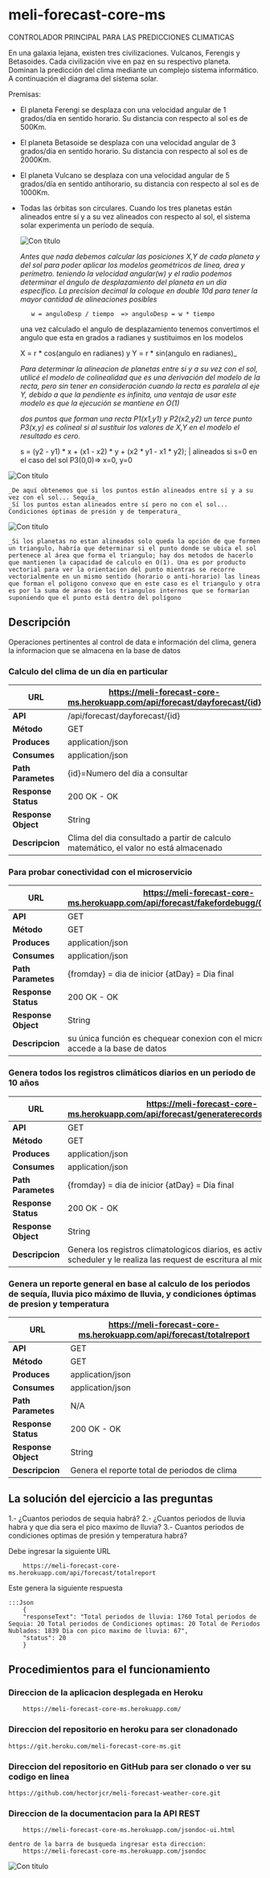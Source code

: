 # meli-forecast-core-ms
CONTROLADOR PRINCIPAL PARA LAS PREDICCIONES CLIMATICAS

En una galaxia lejana, existen tres civilizaciones. Vulcanos, Ferengis y Betasoides. Cada
civilización vive en paz en su respectivo planeta.
Dominan la predicción del clima mediante un complejo sistema informático.
A continuación el diagrama del sistema solar.

Premisas:
* El planeta Ferengi se desplaza con una velocidad angular de 1 grados/día en sentido
horario. Su distancia con respecto al sol es de 500Km.
* El planeta Betasoide se desplaza con una velocidad angular de 3 grados/día en sentido
horario. Su distancia con respecto al sol es de 2000Km.
* El planeta Vulcano se desplaza con una velocidad angular de 5 grados/día en sentido
anti­horario, su distancia con respecto al sol es de 1000Km.
* Todas las órbitas son circulares.
Cuando los tres planetas están alineados entre sí y a su vez alineados con respecto al sol, el
sistema solar experimenta un período de sequía.

  ![Con titulo](pictures/alineadosconsol.png "JSONDocs")
  
  _Antes que nada debemos calcular las posiciones X,Y de cada planeta y del sol para poder aplicar los modelos geométricos de línea, área y perímetro. teniendo la velocidad angular(w) y el radio podemos determinar el ángulo de desplazamiento del planeta en un dia especifico. La precision decimal la coloque en double 10d para tener la mayor cantidad de alineaciones posibles_
  
         w = anguloDesp / tiempo  => anguloDesp = w * tiempo
	 
	 una vez calculado el angulo de desplazamiento tenemos convertimos el angulo que esta en grados a radianes y sustituimos en los modelos 
	 
	 X = r * cos(angulo en radianes) y Y = r * sin(angulo en radianes)_
  
  _Para determinar la alineacion de planetas entre si y a su vez con el sol, utilicé el modelo de colinealidad que es una derivación del modelo de la recta, pero sin tener en consideración cuando la recta es paralela al eje Y, debido a que la pendiente es infinita, una ventaja de usar este modelo es que la ejecución se mantiene en O(1)_
  
   _dos puntos que forman una recta P1(x1,y1) y P2(x2,y2) un terce punto P3(x,y) es colineal si al sustituir los valores de X,Y en el modelo el resultado es cero._
  	
  	s = (y2 - y1) * x + (x1 - x2) * y + (x2 * y1 - x1 * y2); | alineados si s=0
	en el caso del sol P3(0,0)=> x=0, y=0




![Con titulo](pictures/bestconditions.png "Mejores Condiciones")

	_De aquí obtenemos que si los puntos están alineados entre sí y a su vez con el sol... Sequía_
	_Sí los puntos estan alineados entre sí pero no con el sol... Condiciones óptimas de presión y de temperatura_

![Con titulo](pictures/periodolluvia.png "Periodo de lluvia")

	_Si los planetas no estan alineados solo queda la opción de que formen un triangulo, habría que determinar si el punto donde se ubica el sol pertenece al área que forma el triangulo; hay dos metodos de hacerlo que mantienen la capacidad de calculo en O(1). Una es por producto vectorial para ver la orientacion del punto mientras se recorre vectorialmente en un mismo sentido (horario o anti-horario) las lineas que forman el poligono convexo que en este caso es el triangulo y otra es por la suma de areas de los triangulos internos que se formarían suponiendo que el punto está dentro del polígono

## Descripción

Operaciones pertinentes al control de data e información del clima, genera la informacion que se almacena en la base de datos

### Calculo del clima de un día en particular
| URL               | https://meli-forecast-core-ms.herokuapp.com/api/forecast/dayforecast/{id}  |
| ----------        | ------------------------------- |
| __API__               | /api/forecast/dayforecast/{id}  |
| __Método__            | GET                        |
| __Produces__          | application/json                |
| __Consumes__          | application/json                |
| __Path Parametes__    | {id}=Numero del dia a consultar |
| __Response Status__   | 200 OK - OK                     |
| __Response Object__   | String                          |
| __Descripcion__       | Clima del dia consultado a partir de calculo matemático, el valor no está almacenado        |


### Para probar conectividad con el microservicio
| URL               | https://meli-forecast-core-ms.herokuapp.com/api/forecast/fakefordebugg/{fromday}/{atDay}  |
| ----------        | ------------------------------- |
| __API__            | GET                        |
| __Método__            | GET                        |
| __Produces__          | application/json                |
| __Consumes__          | application/json                |
| __Path Parametes__    | {fromday} = dia de inicior {atDay}</code> = Dia final |
| __Response Status__   | 200 OK - OK                     |
| __Response Object__   | String                          |
| __Descripcion__       | su única función es chequear conexion con el microservicio que accede a la base de datos        |


### Genera todos los registros climáticos diarios en un periodo de 10 años
| URL               | https://meli-forecast-core-ms.herokuapp.com/api/forecast/generaterecords/{fromday}/{atday}  |
| ----------        | ------------------------------- |
| __API__            | GET                        |
| __Método__            | GET                        |
| __Produces__          | application/json                |
| __Consumes__          | application/json                |
| __Path Parametes__    | {fromday} = dia de inicior {atDay}</code> = Dia final |
| __Response Status__   | 200 OK - OK                     |
| __Response Object__   | String                          |
| __Descripcion__       | Genera los registros climatologicos diarios, es activado por el Job scheduler y le realiza las request de escritura al microservicio de la BD        |


### Genera un reporte general en base al calculo de los periodos de sequía, lluvia pico máximo de lluvia, y condiciones óptimas de presion y temperatura
| URL               | https://meli-forecast-core-ms.herokuapp.com/api/forecast/totalreport  |
| ----------        | ------------------------------- |
| __API__            | GET                        |
| __Método__            | GET                        |
| __Produces__          | application/json                |
| __Consumes__          | application/json                |
| __Path Parametes__    | N/A |
| __Response Status__   | 200 OK - OK                     |
| __Response Object__   | String                          |
| __Descripcion__       | Genera el reporte total de periodos de clima        |


## La solución del ejercicio a las preguntas

 1.- ¿Cuantos periodos de sequia habrá?
 2.- ¿Cuantos periodos de lluvia habra y que dia sera el pico maximo de lluvia?
 3.- Cuantos periodos de condiciones optimas de presión y temperatura habrá?
 
  Debe ingresar la siguiente URL</p>
 
		https://meli-forecast-core-ms.herokuapp.com/api/forecast/totalreport
  Este genera la siguiente respuesta
  
  	:::Json
		{		
		"responseText": "Total periodos de lluvia: 1760 Total periodos de Sequia: 20 Total periodos de Condiciones optimas: 20 Total de Periodos Nublados: 1839 Dia con pico maximo de lluvia: 67",
		"status": 20
		}
		
## Procedimientos para el funcionamiento

### Direccion de la aplicacion desplegada en Heroku

		https://meli-forecast-core-ms.herokuapp.com/


### Direccion del repositorio en heroku para ser clonadonado

	https://git.heroku.com/meli-forecast-core-ms.git
### Direccion del repositorio en GitHub para ser clonado o ver su codigo en linea

	https://github.com/hectorjcr/meli-forecast-weather-core.git
    
### Direccion de la documentacion para la API REST

		https://meli-forecast-core-ms.herokuapp.com/jsondoc-ui.html
	
	dentro de la barra de busqueda ingresar esta direccion: 
		https://meli-forecast-core-ms.herokuapp.com/jsondoc

![Con titulo](pictures/captura.png "JSONDocs")



